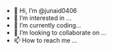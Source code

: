 - 👋 Hi, I’m @junaid0406
- 👀 I’m interested in ...
- 🌱 I’m currently coding...
- 💞️ I’m looking to collaborate on ...
- 📫 How to reach me ...

<!---
Davinci_mr.x is a ✨ special ✨ repository because its `` (this file) appears on your GitHub profile.
You can click the Preview link to take a look at your changes.
--->
